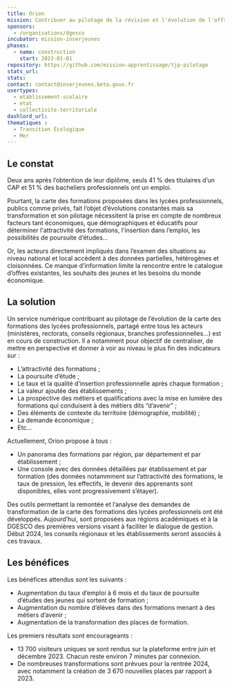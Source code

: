 ```yaml
---
title: Orion
mission: Contribuer au pilotage de la révision et l'évolution de l'offre de formation des lycées professionnels
sponsors:
  - /organisations/dgesco
incubator: mission-inserjeunes
phases:
  - name: construction
    start: 2023-01-01  
repository: https://github.com/mission-apprentissage/tjp-pilotage
stats_url: 
stats: 
contact: contact@inserjeunes.beta.gouv.fr
usertypes:
  - etablissement-scolaire
  - etat
  - collectivite-territoriale
dashlord_url: 
thematiques : 
  - Transition Écologique
  - Mer
---
```


## Le constat

Deux ans après l’obtention de leur diplôme, seuls 41 % des titulaires d’un CAP et 51 % des bacheliers professionnels ont un emploi.

Pourtant, la carte des formations proposées dans les lycées professionnels, publics comme privés, fait l’objet d’évolutions constantes mais sa transformation et son pilotage nécessitent la prise en compte de nombreux facteurs tant économiques, que démographiques et éducatifs pour déterminer l'attractivité des formations, l'insertion dans l’emploi, les possibilités de poursuite d’études… 

Or, les acteurs directement impliqués dans l’examen des situations au niveau national et local accèdent à des données partielles, hétérogènes et cloisonnées. Ce manque d’information limite la rencontre entre le catalogue d’offres existantes, les souhaits des jeunes et les besoins du monde économique. 

## La solution

Un service numérique contribuant au pilotage de l’évolution de la carte des formations des lycées professionnels, partagé entre tous les acteurs (ministères, rectorats, conseils régionaux, branches professionnelles…) est en cours de construction. Il a notamment pour objectif de centraliser, de mettre en perspective et donner à voir au niveau le plus fin des indicateurs sur :
- L’attractivité des formations ;
- La poursuite d’étude ;
- Le taux et la qualité d’insertion professionnelle après chaque formation ;
- La valeur ajoutée des établissements ;
- La prospective des métiers et qualifications avec la mise en lumière des formations qui conduisent à des métiers dits “d’avenir” ;
- Des éléments de contexte du territoire (démographie, mobilité) ;
- La demande économique ;
- Etc…

Actuellement, Orion propose à tous : 
- Un panorama des formations par région, par département et par établissement ;
- Une console avec des données détaillées par établissement et par formation (des données notammment sur l’attractivité des formations, le taux de pression, les effectifs, le devenir des apprenants sont disponibles, elles vont progressivement s’étayer).

Des outils permettant la remontée et l’analyse des demandes de transformation de la carte des formations des lycées professionnels ont été développés. Aujourd’hui, sont proposées aux régions académiques et à la DGESCO des premières versions visant à faciliter le dialogue de gestion. Début 2024, les conseils régionaux et les établissements seront associés à ces travaux.

## Les bénéfices

Les bénéfices attendus sont les suivants : 
- Augmentation du taux d’emploi à 6 mois et du taux de poursuite d’études des jeunes qui sortent de formation ;
- Augmentation du nombre d’élèves dans des formations menant à des métiers d’avenir ;
- Augmentation de la transformation des places de formation.

Les premiers résultats sont encourageants : 
- 13 700 visiteurs uniques se sont rendus sur la plateforme entre juin et décembre 2023. Chacun reste environ 7 minutes par connexion.
- De nombreuses transformations sont prévues pour la rentrée 2024, avec notamment la création de 3 670 nouvelles places par rapport à 2023.






